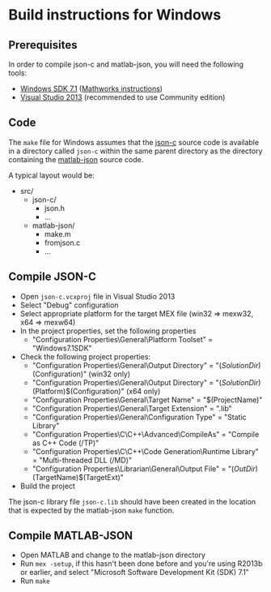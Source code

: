 # Build instructions for Windows

## Prerequisites
In order to compile json-c and matlab-json, you will need the following tools:

* [Windows SDK 7.1][1] ([Mathworks instructions][3])
* [Visual Studio 2013][2] (recommended to use Community edition)

[1]: http://www.microsoft.com/en-us/download/details.aspx?id=8279
[2]: http://www.visualstudio.com/
[3]: http://uk.mathworks.com/matlabcentral/answers/101105-how-do-i-install-microsoft-windows-sdk-7-1

## Code
The `make` file for Windows assumes that the [json-c][4] source code is available
in a directory called `json-c` within the same parent directory as the directory
containing the [matlab-json][5] source code.

A typical layout would be:

* src/
	* json-c/
		* json.h
		* ...
	* matlab-json/
		* make.m
		* fromjson.c
		* ...

[4]: https://github.com/json-c/json-c
[5]: https://github.com/christianpanton/matlab-json

## Compile JSON-C
* Open `json-c.vcxproj` file in Visual Studio 2013
* Select "Debug" configuration
* Select appropriate platform for the target MEX file (win32 => mexw32, x64 => mexw64)
* In the project properties, set the following properties
	* "Configuration Properties\General\Platform Toolset" = "Windows7.1SDK"
* Check the following project properties:
	* "Configuration Properties\General\Output Directory" = "$(SolutionDir)$(Configuration)\" (win32 only)
	* "Configuration Properties\General\Output Directory" = "$(SolutionDir)$(Platform)\$(Configuration)\" (x64 only)
	* "Configuration Properties\General\Target Name" = "$(ProjectName)"
	* "Configuration Properties\General\Target Extension" = ".lib"
	* "Configuration Properties\General\Configuration Type" = "Static Library"
	* "Configuration Properties\C\C++\Advanced\CompileAs" = "Compile as C++ Code (/TP)"
	* "Configuration Properties\C\C++\Code Generation\Runtime Library" = "Multi-threaded DLL (/MD)"
	* "Configuration Properties\Librarian\General\Output File" = "$(OutDir)$(TargetName)$(TargetExt)"
* Build the project

The json-c library file `json-c.lib` should have been created in the location
that is expected by the matlab-json `make` function.

## Compile MATLAB-JSON
* Open MATLAB and change to the matlab-json directory
* Run `mex -setup`, if this hasn't been done before and you're using R2013b or earlier, and select "Microsoft Software Development Kit (SDK) 7.1"
* Run `make`
